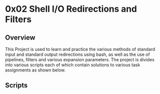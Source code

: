 # 0x02 Shell I/O Redirections and Filters

## Overview

  This Project is used to learn and practice the various methods of standard input and standard output redirections using bash, as well as the use of
  pipelines, filters and various expansion parameters. The project is divides into various scripts each of which contain solutions to various task
  assignments as shown below.

## Scripts